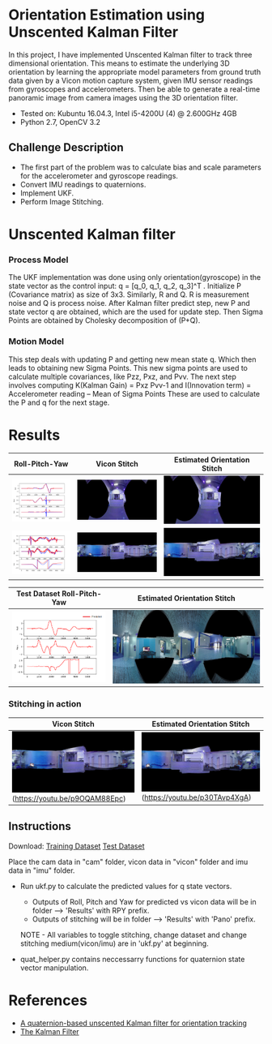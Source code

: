 Orientation Estimation using Unscented Kalman Filter
====================================================

In this project, I have implemented Unscented Kalman filter to track three dimensional orientation. This means to estimate the underlying 3D orientation by learning the appropriate model parameters from ground truth data given by a Vicon motion capture system, given IMU sensor readings from gyroscopes and accelerometers. Then be able to generate a real-time panoramic image from camera images using the 3D orientation filter.

* Tested on: Kubuntu 16.04.3, Intel i5-4200U (4) @ 2.600GHz 4GB
* Python 2.7, OpenCV 3.2

Challenge Description
---------------------
* The first part of the problem was to calculate bias and scale parameters for the accelerometer and gyroscope readings.
* Convert IMU readings to quaternions.
* Implement UKF.
* Perform Image Stitching.

# Unscented Kalman filter

### Process Model
The UKF implementation was done using only orientation(gyroscope) in the state vector as the control input: q = [q_0, q_1, q_2, q_3]^T . 
Initialize P (Covariance matrix) as size of 3x3. Similarly, R and Q. R is measurement noise and Q is process noise.
After Kalman filter predict step, new P and state vector q are obtained, which are the used for update step.
Then Sigma Points are obtained by Cholesky decomposition of (P+Q).

### Motion Model
This step deals with updating P and getting new mean state q. Which then leads to obtaining new Sigma Points. This new sigma points are used to calculate multiple covariances, like Pzz, Pxz, and Pvv. 
The next step involves computing K(Kalman Gain) = Pxz Pvv-1 and I(Innovation term) = Accelerometer reading – Mean of Sigma Points
These are used to calculate the P and q for the next stage.

# Results

| Roll-Pitch-Yaw | Vicon Stitch | Estimated Orientation Stitch |
| ----------- | ----------- | ----------- |
| ![](Results/RPY1.png) | ![](Results/Pano1Vicon.jpg) | ![](Results/Pano1IMU.jpg) 
| ![](Results/RPY8.png) | ![](Results/Pano8Vicon.jpg) | ![](Results/Pano8IMU.jpg) 

| Test Dataset Roll-Pitch-Yaw | Estimated Orientation Stitch |
| ----------- | ----------- |
| ![](Results/RPYwoVicon11.png) | ![](Results/Pano11.jpg) |

### Stitching in action
| Vicon Stitch | Estimated Orientation Stitch |
| ----------- | ----------- |
| ![](Results/Pano8Vicon.jpg)(https://youtu.be/p9OQAM88Epc) | ![](Results/Pano8IMU.jpg)(https://youtu.be/p30TAvp4XgA) |


Instructions
------------
Download:
[Training Dataset](https://upenn.app.box.com/v/ese650Proj2-train)
[Test Dataset](https://upenn.app.box.com/v/ese650Proj2-test)

Place the cam data in "cam" folder, vicon data in "vicon" folder and imu data in "imu" folder.

* Run ukf.py to calculate the predicted values for q state vectors.
	* Outputs of Roll, Pitch and Yaw for predicted vs vicon data will be in folder --> 'Results' with RPY prefix.
	* Outputs of stitching will be in folder --> 'Results' with 'Pano' prefix. 

	NOTE - All variables to toggle stitching, change dataset and change stitching medium(vicon/imu) are in 'ukf.py' at beginning.

* quat_helper.py contains neccessarry functions for quaternion state vector manipulation.

# References
* [A quaternion-based unscented Kalman filter for orientation tracking](http://ieeexplore.ieee.org/document/1257247/)
* [The Kalman Filter](http://www.stat.columbia.edu/~liam/teaching/neurostat-spr12/papers/hmm/KF-welling-notes.pdf)
